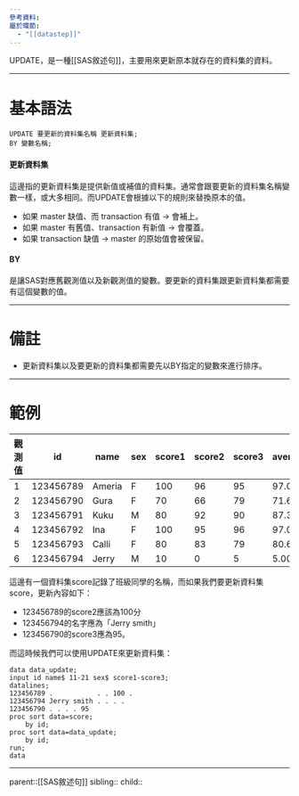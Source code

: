 ```yaml
---
參考資料: 
屬於環節:
  - "[[datastep]]"
---
```

UPDATE，是一種[[SAS敘述句]]，主要用來更新原本就存在的資料集的資料。
- - -
# 基本語法
```SAS
UPDATE 要更新的資料集名稱 更新資料集;
BY 變數名稱;
```
#### 更新資料集
這邊指的更新資料集是提供新值或補值的資料集。通常會跟要更新的資料集名稱變數一樣，或大多相同。而UPDATE會根據以下的規則來替換原本的值。

- 如果 master 缺值、而 transaction 有值 → 會補上。
- 如果 master 有舊值、transaction 有新值 → 會覆蓋。
- 如果 transaction 缺值 → master 的原始值會被保留。

#### BY
是讓SAS對應舊觀測值以及新觀測值的變數。要更新的資料集跟更新資料集都需要有這個變數的值。
- - -
# 備註
- 更新資料集以及要更新的資料集都需要先以BY指定的變數來進行排序。
- - -
# 範例

| 觀測值 | id        | name   | sex | score1 | score2 | score3 | average |
| --- | --------- | ------ | --- | ------ | ------ | ------ | ------- |
| 1   | 123456789 | Ameria | F   | 100    | 96     | 95     | 97.00   |
| 2   | 123456790 | Gura   | F   | 70     | 66     | 79     | 71.67   |
| 3   | 123456791 | Kuku   | M   | 80     | 92     | 90     | 87.33   |
| 4   | 123456792 | Ina    | F   | 100    | 95     | 96     | 97.00   |
| 5   | 123456793 | Calli  | F   | 80     | 83     | 79     | 80.67   |
| 6   | 123456794 | Jerry  | M   | 10     | 0      | 5      | 5.00    |
這邊有一個資料集score記錄了班級同學的名稱，而如果我們要更新資料集score，更新內容如下：
- 123456789的score2應該為100分
- 123456794的名字應為「Jerry smith」
- 123456790的score3應為95。

而這時候我們可以使用UPDATE來更新資料集：
```SAS
data data_update;
input id name$ 11-21 sex$ score1-score3;
datalines;
123456789 .           . . 100 .
123456794 Jerry smith . . . .
123456790 . . . . 95
proc sort data=score;
	by id;
proc sort data=data_update;
	by id;
run;
data 
```
- - -
parent::[[SAS敘述句]]
sibling::
child::